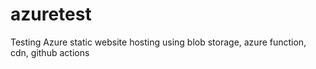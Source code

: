 # azuretest
Testing Azure static website hosting using blob storage, azure function, cdn, github actions

